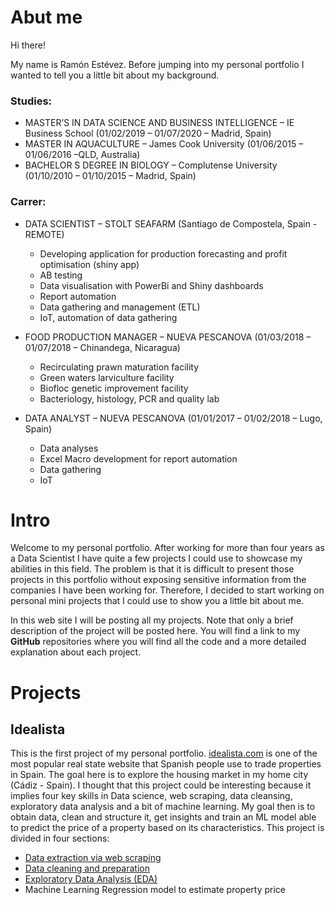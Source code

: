 

# Abut me
Hi there!

My name is Ramón Estévez. Before jumping into my personal portfolio I wanted to tell you a little bit about my background. 

### Studies:
* MASTER’S IN DATA SCIENCE AND BUSINESS INTELLIGENCE – IE Business School (01/02/2019 – 01/07/2020 – Madrid, Spain)
* MASTER IN AQUACULTURE – James Cook University (01/06/2015 – 01/06/2016 –QLD, Australia)
* BACHELOR ́S DEGREE IN BIOLOGY – Complutense University (01/10/2010 – 01/10/2015 – Madrid, Spain)

### Carrer:
* DATA SCIENTIST – STOLT SEAFARM (Santiago de Compostela, Spain - REMOTE)
  * Developing application for production forecasting and profit optimisation (shiny app) 
  * AB testing
  * Data visualisation with PowerBi and Shiny dashboards
  * Report automation
  * Data gathering and management (ETL) 
  * IoT, automation of data gathering

* FOOD PRODUCTION MANAGER – NUEVA PESCANOVA (01/03/2018 – 01/07/2018 – Chinandega, Nicaragua) 
  * Recirculating prawn maturation facility
  * Green waters larviculture facility
  * Biofloc genetic improvement facility
  * Bacteriology, histology, PCR and quality lab

* DATA ANALYST – NUEVA PESCANOVA (01/01/2017 – 01/02/2018 – Lugo, Spain)
  * Data analyses
  * Excel Macro development for report automation 
  * Data gathering
  * IoT 



# Intro

Welcome to my personal portfolio. After working for more than four years as a Data Scientist I have quite a few projects I could use to showcase my abilities in this field. The problem is that it is difficult to present those projects in this portfolio without exposing sensitive information from the companies I have been working for. Therefore, I decided to start working on personal mini projects that I could use to show you a little bit about me. 

In this web site I will be posting all my projects. Note that only a brief description of the project will be posted here. You will find a link to my **GitHub** repositories where you will find all the code and a more detailed explanation about each project. 

# Projects

## Idealista

This is the first project of my personal portfolio. [idealista.com](https://www.idealista.com) is one of the most popular real state website that Spanish people use to trade properties in Spain. The goal here is to explore the housing market in my home city (Cádiz - Spain). I thought that this project could be interesting because it implies four key skills in Data science, web scraping, data cleansing, exploratory data analysis and a bit of machine learning. My goal then is to obtain data, clean and structure it, get insights and train an ML model able to predict the price of a property based on its characteristics. This project is divided in four sections:

* [Data extraction via web scraping](https://github.com/estmelra/idealista/blob/main/scraper.ipynb)
* [Data cleaning and preparation](https://github.com/estmelra/idealista/blob/main/data_preparation.ipynb)
* [Exploratory Data Analysis (EDA)](http://nbviewer.org/github/estmelra/idealista/blob/main/eda.ipynb)
* Machine Learning Regression model to estimate property price




